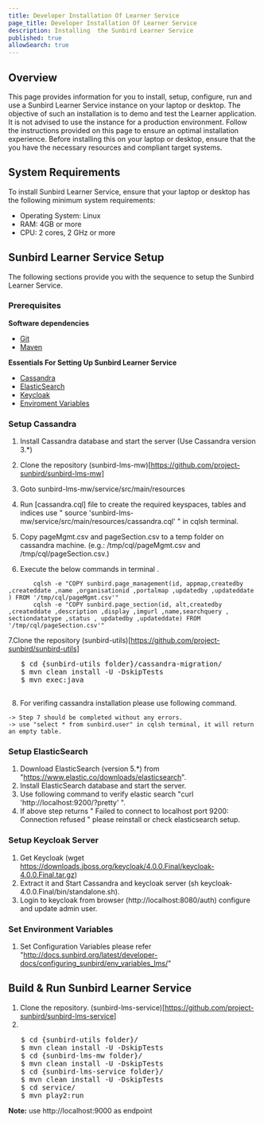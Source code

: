 ```yaml
---
title: Developer Installation Of Learner Service
page_title: Developer Installation Of Learner Service
description: Installing  the Sunbird Learner Service
published: true
allowSearch: true
---
```


## Overview

This page provides information for you to install, setup, configure, run and use a Sunbird Learner Service instance on your laptop or desktop. The objective of such an installation is to demo and test the Learner application. It is not advised to use the instance for a production environment. Follow the instructions provided on this page to ensure an optimal installation experience. Before installing this on your laptop or desktop, ensure that the you have the necessary resources and compliant target systems. 

## System Requirements

To install Sunbird Learner Service, ensure that your laptop or desktop has the following minimum system requirements:

- Operating System: Linux  
- RAM: 4GB or more
- CPU: 2 cores, 2 GHz or more


## Sunbird Learner Service Setup

The following sections provide you with the sequence to setup the Sunbird Learner Service. 

### Prerequisites

**Software dependencies**
	
   * [Git](https://git-scm.com/book/en/v2/Getting-Started-Installing-Git)
   * [Maven](https://maven.apache.org/install.html)

**Essentials For Setting Up Sunbird Learner Service**
	
   * [Cassandra](developer-docs/installation/lms_service/setup-cassandra) 
   * [ElasticSearch](developer-docs/installation/lms_service/#setup-elasticsearch)
   * [Keycloak](developer-docs/installation/lms_service/#setup-keycloak)
   * [Enviroment Variables](developer-docs/installation/lms_service/#set-env)
   


### Setup Cassandra<a name="developer-docs/installation/lms_service/setup-cassandra"></a>

1. Install Cassandra database and start the server (Use Cassandra version 3.*)
2. Clone the repository (sunbird-lms-mw)[https://github.com/project-sunbird/sunbird-lms-mw]
3. Goto sunbird-lms-mw/service/src/main/resources
4. Run [cassandra.cql] file to create the required keyspaces, tables and indices
 use " source 'sunbird-lms-mw/service/src/main/resources/cassandra.cql' " in cqlsh terminal. 
 
5. Copy pageMgmt.csv and pageSection.csv to a temp folder on cassandra machine. (e.g.: /tmp/cql/pageMgmt.csv and /tmp/cql/pageSection.csv.)
6. Execute the below commands in terminal .


``` 
	   cqlsh -e "COPY sunbird.page_management(id, appmap,createdby ,createddate ,name ,organisationid ,portalmap ,updatedby ,updateddate ) FROM '/tmp/cql/pageMgmt.csv'"
       cqlsh -e "COPY sunbird.page_section(id, alt,createdby ,createddate ,description ,display ,imgurl ,name,searchquery , sectiondatatype ,status , updatedby ,updateddate) FROM '/tmp/cql/pageSection.csv'"
```

  7.Clone the repository (sunbird-utils)[https://github.com/project-sunbird/sunbird-utils] 

  <pre>
   $ cd {sunbird-utils folder}/cassandra-migration/
   $ mvn clean install -U -DskipTests
   $ mvn exec:java
  </pre>
  8. For verifing cassandra installation please use following command.
  
    -> Step 7 should be completed without any errors.
    -> use "select * from sunbird.user" in cqlsh terminal, it will return an empty table.

### Setup ElasticSearch<a name="setup-elasticsearch"></a>

1. Download ElasticSearch (version 5.*) from "https://www.elastic.co/downloads/elasticsearch".
2. Install ElasticSearch database and start the server.
3. Use following command to verify elastic search "curl 'http://localhost:9200/?pretty' ".
4. If above step returns " Failed to connect to localhost port 9200: Connection refused " please reinstall or check elasticsearch setup.


### Setup Keycloak Server<a name="setup-keycloak"></a>

1. Get Keycloak (wget https://downloads.jboss.org/keycloak/4.0.0.Final/keycloak-4.0.0.Final.tar.gz)
2. Extract it and Start Cassandra and keycloak server (sh keycloak-4.0.0.Final/bin/standalone.sh).
3. Login to keycloak from browser (http://localhost:8080/auth) configure and update admin user.

### Set Environment Variables<a name="set-env"></a>

1. Set Configuration Variables please refer "http://docs.sunbird.org/latest/developer-docs/configuring_sunbird/env_variables_lms/"
 

## Build & Run Sunbird Learner Service

1. Clone the repository. (sunbird-lms-service)[https://github.com/project-sunbird/sunbird-lms-service]
2. 
 <pre>
   $ cd {sunbird-utils folder}/
   $ mvn clean install -U -DskipTests
   $ cd {sunbird-lms-mw folder}/
   $ mvn clean install -U -DskipTests
   $ cd {sunbird-lms-service folder}/
   $ mvn clean install -U -DskipTests
   $ cd service/
   $ mvn play2:run
</pre>
    


**Note:** use http://localhost:9000 as endpoint

